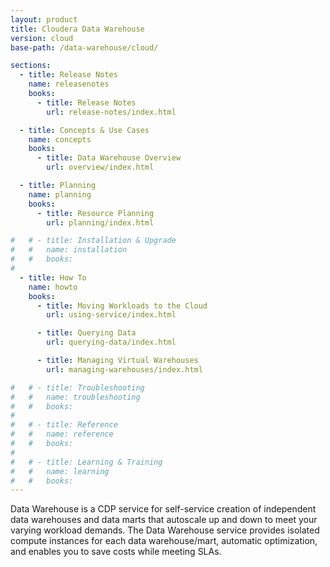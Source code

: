 ```yaml
---
layout: product
title: Cloudera Data Warehouse
version: cloud
base-path: /data-warehouse/cloud/

sections:
  - title: Release Notes
    name: releasenotes
    books:
      - title: Release Notes
        url: release-notes/index.html

  - title: Concepts & Use Cases
    name: concepts
    books:
      - title: Data Warehouse Overview
        url: overview/index.html

  - title: Planning
    name: planning
    books:
      - title: Resource Planning
        url: planning/index.html

#   # - title: Installation & Upgrade
#   #   name: installation
#   #   books:
#
  - title: How To
    name: howto
    books:
      - title: Moving Workloads to the Cloud
        url: using-service/index.html

      - title: Querying Data
        url: querying-data/index.html

      - title: Managing Virtual Warehouses
        url: managing-warehouses/index.html

#   # - title: Troubleshooting
#   #   name: troubleshooting
#   #   books:
#
#   # - title: Reference
#   #   name: reference
#   #   books:
#
#   # - title: Learning & Training
#   #   name: learning
#   #   books:
---
```

Data Warehouse is a CDP service for self-service creation of independent
data warehouses and data marts that autoscale up and down to meet your
varying workload demands. The Data Warehouse service provides isolated
compute instances for each data warehouse/mart, automatic optimization,
and enables you to save costs while meeting SLAs.

